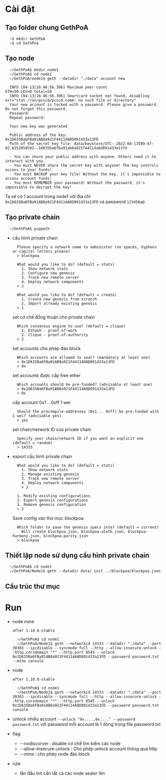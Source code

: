 # Cài đặt
## Tạo folder chung GethPoA
  ```
    ~$ mkdir GethPoA
    ~$ cd GethPoa
  ```

## Tạo node 
  ```
    ~/GethPoA$ mkdir node1
    ~/GethPoA$ cd node1
    ~/GethPoA/node1$ geth --datadir "./data" account new
  ``` 
  ```
    INFO [04-13|16:46:56.396] Maximum peer count                       ETH=50 LES=0 total=50
    INFO [04-13|16:46:56.396] Smartcard socket not found, disabling    err="stat /run/pcscd/pcscd.comm: no such file or directory"
    Your new account is locked with a password. Please give a password. Do not forget this password.
    Password: 
    Repeat password: 

    Your new key was generated

    Public address of the key:   0x1D635Ba6FBa91AB8a921F44114A8D891433a13FD
    Path of the secret key file: data/keystore/UTC--2022-04-13T09-47-02.015205959Z--1d635ba6fba91ab8a921f44114a8d891433a13fd

    - You can share your public address with anyone. Others need it to interact with you.
    - You must NEVER share the secret key with anyone! The key controls access to your funds!
    - You must BACKUP your key file! Without the key, it's impossible to access account funds!
    - You must REMEMBER your password! Without the password, it's impossible to decrypt the key!
  ```
  Ta sẽ có 1 account trong node1 với địa chỉ `0x1D635Ba6FBa91AB8a921F44114A8D891433a13FD` và password `123456a@`

## Tạo private chain
  ```
    ~/GethPoA$ puppeth
  ```
  + cấu hình private chain 
    ```
      Please specify a network name to administer (no spaces, hyphens or capital letters please)
      > blockpoa 
    ```
    ```
      What would you like to do? (default = stats)
        1. Show network stats
        2. Configure new genesis
        3. Track new remote server
        4. Deploy network components
      > 2
    ```
    ```
      What would you like to do? (default = create)
        1. Create new genesis from scratch
        2. Import already existing genesis
      > 1
    ```
    set cơ chế đồng thuận cho private chain
    ```
      Which consensus engine to use? (default = clique)
        1. Ethash - proof-of-work
        2. Clique - proof-of-authority
      > 2
    ```
    set accounts cho phép đào block
    ```
      Which accounts are allowed to seal? (mandatory at least one)
      > 0x1D635Ba6FBa91AB8a921F44114A8D891433a13FD
      > 0x
    ```
    set accounts được cấp free ether  
    ```
      Which accounts should be pre-funded? (advisable at least one)
      > 0x1D635Ba6FBa91AB8a921F44114A8D891433a13FD
      > 0x
    ```
    cấp account 0x1 .. 0xff 1 wei
    ```
      Should the precompile-addresses (0x1 .. 0xff) be pre-funded with 1 wei? (advisable yes)
      > yes
    ```
    set chain/network ID của private chain
    ```
      Specify your chain/network ID if you want an explicit one (default = random)
      > 14333
    ```
  + export cấu hình private chain
    ```
      What would you like to do? (default = stats)    
        1. Show network stats    
        2. Manage existing genesis    
        3. Track new remote server    
        4. Deploy network components    
        > 2
    ```
    ```
      1. Modify existing configurations
      2. Export genesis configurations
      3. Remove genesis configuration
      > 2
    ```
    Save config vào thử mục blockpoa
    ```
      Which folder to save the genesis specs into? (default = current)
        Will create blockpoa.json, blockpoa-aleth.json, blockpoa-harmony.json, blockpoa-parity.json
      > blockpoa
    ```

## Thiết lập node sử dụng cấu hình private chain
  ```
    ~/GethPoA$ cd node1
    ~/GethPoA/Node1$ geth --datadir data/ init ../blockpoa/blockpoa.json 
  ```
## Cấu trúc thư mục


# Run
  + node mine
  
    `after 1.10.8-stable`
    ```
      ~/GethPoA$ cd node1
      ~/GethPoA/Node1$ geth --networkid 14333 --datadir "./data" --port 30303 --ipcdisable --syncmode full --http --allow-insecure-unlock --http.corsdomain "*" --http.port 8545 --unlock 0x1D635Ba6FBa91AB8a921F44114A8D891433a13FD --password password.txt --mine console 
    ```

  + node 
    
    `after 1.10.8-stable`
    ```
      ~/GethPoA$ cd node1
      ~/GethPoA/Node1$ geth --networkid 14333 --datadir "./data" --port 30303 --ipcdisable --syncmode full --http --allow-insecure-unlock --http.corsdomain "*" --http.port 8545 --unlock 0x1D635Ba6FBa91AB8a921F44114A8D891433a13FD --password password.txt console 
    ```

  + unlock nhiều account ``` --unlock "0x....,0x...." --password password.txt ``` với password mỗi account là 1 dòng trong file password.txt
  + flag 
    + --nodiscorver           : disable cơ chế tìm kiếm các node 
    + --allow-insecure-unlock : Cho phép unlock account thông qua http
    + --mine                  : cho phép node đào block

  + rule
    + lần đầu init cần tất cả các node sealer lên 